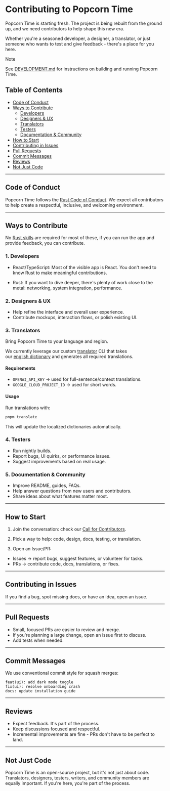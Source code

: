 # Contributing to Popcorn Time

Popcorn Time is starting fresh. The project is being rebuilt from the ground up, and we need contributors to help shape this new era.

Whether you're a seasoned developer, a designer, a translator, or just someone who wants to test and give feedback - there's a place for you here.

> [!NOTE]
> See [DEVELOPMENT.md](DEVELOPMENT.md) for instructions on building and running Popcorn Time.

## Table of Contents

- [Code of Conduct](#code-of-conduct)
- [Ways to Contribute](#ways-to-contribute)
  - [Developers](#1-developers)
  - [Designers & UX](#2-designers--ux)
  - [Translators](#3-translators)
  - [Testers](#4-testers)
  - [Documentation & Community](#5-documentation--community)
- [How to Start](#how-to-start)
- [Contributing in Issues](#contributing-in-issues)
- [Pull Requests](#pull-requests)
- [Commit Messages](#commit-messages)
- [Reviews](#reviews)
- [Not Just Code](#not-just-code)

---

## Code of Conduct

Popcorn Time follows the [Rust Code of Conduct](CODE_OF_CONDUCT.md).
We expect all contributors to help create a respectful, inclusive, and welcoming environment.

---

## Ways to Contribute

No [Rust skills](https://www.rust-lang.org/) are required for most of these, if you can run the app and provide feedback, you can contribute.

### 1. Developers

- React/TypeScript: Most of the visible app is React. You don't need to know Rust to make meaningful contributions.

- Rust: If you want to dive deeper, there's plenty of work close to the metal: networking, system integration, performance.

### 2. Designers & UX

- Help refine the interface and overall user experience.
- Contribute mockups, interaction flows, or polish existing UI.

### 3. Translators

Bring Popcorn Time to your language and region.

We currently leverage our custom [translator](packages/translator/) CLI that takes  
our [english dictionary](crates/popcorntime-tauri/dictionaries/en.json) and generates all required translations.

#### Requirements

- `OPENAI_API_KEY` → used for full-sentence/context translations.
- `GOOGLE_CLOUD_PROJECT_ID` → used for short words.

#### Usage

Run translations with:

```bash
pnpm translate
```

This will update the localized dictionaries automatically.

### 4. Testers

- Run nightly builds.
- Report bugs, UI quirks, or performance issues.
- Suggest improvements based on real usage.

### 5. Documentation & Community

- Improve README, guides, FAQs.
- Help answer questions from new users and contributors.
- Share ideas about what features matter most.

---

## How to Start

1. Join the conversation: check our [Call for Contributors](/popcorntime/popcorntime/issues/3109).

2. Pick a way to help: code, design, docs, testing, or translation.

3. Open an Issue/PR:

- Issues → report bugs, suggest features, or volunteer for tasks.
- PRs → contribute code, docs, translations, or fixes.

---

## Contributing in Issues

If you find a bug, spot missing docs, or have an idea, open an issue.

---

## Pull Requests

- Small, focused PRs are easier to review and merge.
- If you're planning a large change, open an issue first to discuss.
- Add tests when needed.

---

## Commit Messages

We use conventional commit style for squash merges:

```
feat(ui): add dark mode toggle
fix(ui): resolve onboarding crash
docs: update installation guide
```

---

## Reviews

- Expect feedback. It's part of the process.
- Keep discussions focused and respectful.
- Incremental improvements are fine - PRs don't have to be perfect to land.

---

## Not Just Code

Popcorn Time is an open-source project, but it's not just about code. Translators, designers, testers, writers, and community members are equally important. If you're here, you're part of the process.
